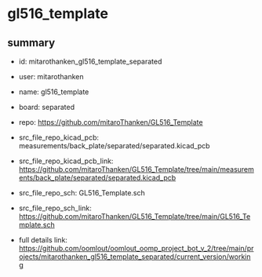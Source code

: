 # gl516_template
 
## summary 
* id: mitarothanken_gl516_template_separated
* user: mitarothanken
* name: gl516_template
* board: separated
* repo: https://github.com/mitaroThanken/GL516_Template
* src_file_repo_kicad_pcb: measurements/back_plate/separated/separated.kicad_pcb
* src_file_repo_kicad_pcb_link: https://github.com/mitaroThanken/GL516_Template/tree/main/measurements/back_plate/separated/separated.kicad_pcb


* src_file_repo_sch: GL516_Template.sch
* src_file_repo_sch_link: https://github.com/mitaroThanken/GL516_Template/tree/main/GL516_Template.sch
* full details link: https://github.com/oomlout/oomlout_oomp_project_bot_v_2/tree/main/projects/mitarothanken_gl516_template_separated/current_version/working  








